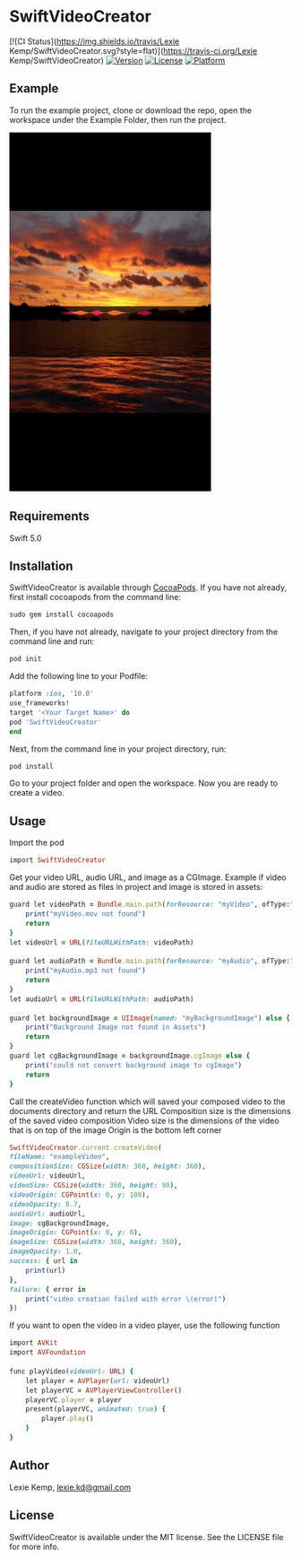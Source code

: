 # SwiftVideoCreator

[![CI Status](https://img.shields.io/travis/Lexie Kemp/SwiftVideoCreator.svg?style=flat)](https://travis-ci.org/Lexie Kemp/SwiftVideoCreator)
[![Version](https://img.shields.io/cocoapods/v/SwiftVideoCreator.svg?style=flat)](https://cocoapods.org/pods/SwiftVideoCreator)
[![License](https://img.shields.io/cocoapods/l/SwiftVideoCreator.svg?style=flat)](https://cocoapods.org/pods/SwiftVideoCreator)
[![Platform](https://img.shields.io/cocoapods/p/SwiftVideoCreator.svg?style=flat)](https://cocoapods.org/pods/SwiftVideoCreator)

## Example

To run the example project, clone or download the repo, open the workspace under the Example Folder, then run the project.

![](example.gif)

## Requirements

Swift 5.0

## Installation

SwiftVideoCreator is available through [CocoaPods](https://cocoapods.org). If you have not already, first install cocoapods from the command line:

```ruby
sudo gem install cocoapods
```

Then, if you have not already, navigate to your project directory from the command line and run:

```ruby
pod init
```
Add the following line to your Podfile:

```ruby
platform :ios, '10.0'
use_frameworks!
target '<Your Target Name>' do
pod 'SwiftVideoCreator'
end
```
Next, from the command line in your project directory, run:

```ruby
pod install
```
Go to your project folder and open the workspace. Now you are ready to create a video.

## Usage
Import the pod

```ruby
import SwiftVideoCreator
```
Get your video URL, audio URL, and image as a CGImage.
Example if video and audio are stored as files in project and image is stored in assets:

```ruby
guard let videoPath = Bundle.main.path(forResource: "myVideo", ofType:"mov") else {
    print("myVideo.mov not found")
    return
}
let videoUrl = URL(fileURLWithPath: videoPath)

guard let audioPath = Bundle.main.path(forResource: "myAudio", ofType:"mp3") else {
    print("myAudio.mp3 not found")
    return
}
let audioUrl = URL(fileURLWithPath: audioPath)

guard let backgroundImage = UIImage(named: "myBackgroundImage") else {
    print("Background Image not found in Assets")
    return
}
guard let cgBackgroundImage = backgroundImage.cgImage else {
    print("could not convert background image to cgImage")
    return
}
```
Call the createVideo function which will saved your composed video to the documents directory and return the URL
Composition size is the dimensions of the saved video composition
Video size is the dimensions of the video that is on top of the image
Origin is the bottom left corner

```ruby
SwiftVideoCreator.current.createVideo(
fileName: "exampleVideo", 
compositionSize: CGSize(width: 360, height: 360), 
videoUrl: videoUrl, 
videoSize: CGSize(width: 360, height: 90), 
videoOrigin: CGPoint(x: 0, y: 100), 
videoOpacity: 0.7, 
audioUrl: audioUrl, 
image: cgBackgroundImage, 
imageOrigin: CGPoint(x: 0, y: 0), 
imageSize: CGSize(width: 360, height: 360), 
imageOpacity: 1.0,
success: { url in
    print(url)
}, 
failure: { error in
    print("video creation failed with error \(error)")
})
```
If you want to open the video in a video player, use the following function

```ruby
import AVKit
import AVFoundation

func playVideo(videoUrl: URL) {
    let player = AVPlayer(url: videoUrl)
    let playerVC = AVPlayerViewController()
    playerVC.player = player
    present(playerVC, animated: true) {
        player.play()
    }
}
```

## Author

Lexie Kemp, lexie.kd@gmail.com

## License

SwiftVideoCreator is available under the MIT license. See the LICENSE file for more info.
